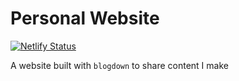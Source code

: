 
<!-- README.md is generated from README.Rmd. Please edit that file -->

# Personal Website

<!-- badges: start -->

[![Netlify
Status](https://api.netlify.com/api/v1/badges/18127686-d6ae-4ae3-807b-9027a45ef32a/deploy-status)](https://app.netlify.com/sites/koderkow/deploys)
<!-- badges: end -->

A website built with `blogdown` to share content I make
